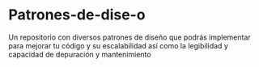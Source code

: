 # Patrones-de-dise-o
Un repositorio con diversos patrones de diseño que podrás implementar para mejorar tu código y su escalabilidad así como la legibilidad y capacidad de depuración y mantenimiento  
